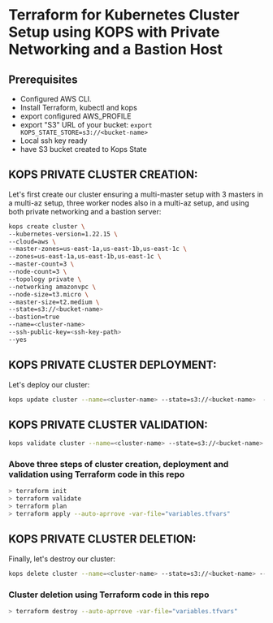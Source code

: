 # Terraform for Kubernetes Cluster Setup using KOPS with Private Networking and a Bastion Host

## Prerequisites
- Configured AWS CLI.
- Install Terraform, kubectl and kops
- export configured AWS_PROFILE
- export "S3" URL of your bucket: 
```export KOPS_STATE_STORE=s3://<bucket-name>```
- Local ssh key ready
- have S3 bucket created to Kops State

## KOPS PRIVATE CLUSTER CREATION:

Let's first create our cluster ensuring a multi-master setup with 3 masters in a multi-az setup, three worker nodes also in a multi-az setup, and using both private networking and a bastion server:

```bash
kops create cluster \
--kubernetes-version=1.22.15 \
--cloud=aws \
--master-zones=us-east-1a,us-east-1b,us-east-1c \
--zones=us-east-1a,us-east-1b,us-east-1c \
--master-count=3 \
--node-count=3 \
--topology private \
--networking amazonvpc \
--node-size=t3.micro \
--master-size=t2.medium \
--state=s3://<bucket-name>
--bastion=true
--name=<cluster-name>
--ssh-public-key=<ssh-key-path>
--yes
```

## KOPS PRIVATE CLUSTER DEPLOYMENT:

Let's deploy our cluster:

```bash
kops update cluster --name=<cluster-name> --state=s3://<bucket-name>  --yes
```

## KOPS PRIVATE CLUSTER VALIDATION:

```bash
kops validate cluster --name=<cluster-name> --state=s3://<bucket-name>
```

### Above three steps of cluster creation, deployment and validation using Terraform code in this repo

```bash
> terraform init
> terraform validate
> terraform plan
> terraform apply --auto-aprrove -var-file="variables.tfvars"
```

## KOPS PRIVATE CLUSTER DELETION:

Finally, let's destroy our cluster:

```bash
kops delete cluster --name=<cluster-name> --state=s3://<bucket-name> --yes
```

### Cluster deletion using Terraform code in this repo

```bash
> terraform destroy --auto-aprrove -var-file="variables.tfvars"
```

